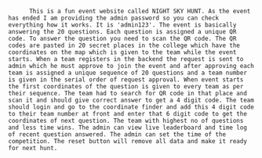           This is a fun event website called NIGHT SKY HUNT. As the event has ended I am providing the admin password so you can check everything how it works. It is 'admin123'. The event is basically answering the 20 questions. Each question is assigned a unique QR code. To answer the question you need to scan the QR code. The QR codes are pasted in 20 secret places in the college which have the coordinates on the map which is given to the team while the event starts. When a team registers in the backend the request is sent to admin which he must approve to join the event and after approving each team is assigned a unique sequence of 20 questions and a team number is given in the serial order of request approval. When event starts the first coordinates of the question is given to every team as per their sequence. The team had to search for QR code in that place and scan it and should give correct answer to get a 4 digit code. The team should login and go to the coordinate finder and add this 4 digit code to their team number at front and enter that 6 digit code to get the coordinates of next question. The team with highest no of questions and less time wins. The admin can view live leaderboard and time log of recent question answered. The admin can set the time of the competition. The reset button will remove all data and make it ready for next hunt.
